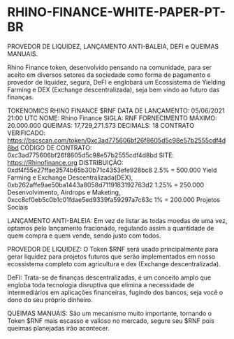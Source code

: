 # RHINO-FINANCE-WHITE-PAPER-PT-BR
PROVEDOR DE LIQUIDEZ, LANÇAMENTO ANTI-BALEIA, DEFI e QUEIMAS MANUAIS.

Rhino Finance token, desenvolvido pensando na comunidade, para ser aceito em diversos setores da sociedade como forma de pagamento e provedor de liquidez, segura, DeFI e englobará um Ecossistema de Yielding Farming e DEX (Exchange descentralizada), seja bem vindo ao futuro das finanças.

TOKENOMICS RHINO FINANCE  $RNF
DATA DE LANÇAMENTO: 05/06/2021 21:00 UTC
NOME: Rhino Finance
SIGLA: RNF
FORNECIMENTO MÁXIMO: 20.000.000
QUEIMAS: 17,729,271.573
DECIMALS: 18
CONTRATO VERIFICADO: https://bscscan.com/token/0xc3ad775606bf26f8605d5c98e57b2555cdf4d8bd
CÓDIGO DE CONTRATO: 0xc3ad775606bf26f8605d5c98e57b2555cdf4d8bd
SITE: https://Rhinofinance.org
DISTRIBUIÇÃO: 0xdf4f55e27ffae3574b65b30b71c4353efe928bc8 2.5% = 500.000 Yield Farming e Exchange Descentralizada(DEX), 0xb262affe9ae50ba1443a8058d7119183192763d2 1.25% = 250.000 Desenvolvimento, Airdrops e Maketing, 0xcc8cf0eb5c0b1c01fdae5ed9339fa59297a7c63c 1% = 200.000 Projetos Sociais

LANÇAMENTO ANTI-BALEIA: Em vez de listar as todas moedas de uma vez, optamos pelo lançamento fracionádo, regulando assim a quantidade de quem compra e quem vende, sendo justo com todos.

PROVEDOR DE LIQUIDEZ: O Token $RNF será usado principalmente para gerar liquidez para projetos futuros que serão implementados em nosso ecossistema completo com agricultura e dex (Exchange descentralizada).

DeFI: Trata-se de finanças descentralizadas, é um conceito amplo que engloba toda tecnologia disruptiva que elimina a necessidade de intermediários em aplicações financeiras, fugindo dos bancos, seja você o dono do seu próprio dinheiro.

QUEIMAS MANUAIS: São um mecanismo muito importante, tornando o Token $RNF mais escasso e valioso no mercado, segure seu $RNF pois queimas planejadas irão acontecer.
